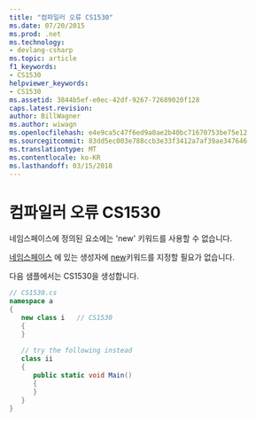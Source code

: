 ```yaml
---
title: "컴파일러 오류 CS1530"
ms.date: 07/20/2015
ms.prod: .net
ms.technology:
- devlang-csharp
ms.topic: article
f1_keywords:
- CS1530
helpviewer_keywords:
- CS1530
ms.assetid: 3844b5ef-e0ec-42df-9267-72689020f128
caps.latest.revision: 
author: BillWagner
ms.author: wiwagn
ms.openlocfilehash: e4e9ca5c47f6ed9a0ae2b40bc71670753be75e12
ms.sourcegitcommit: 83dd5ec003e788ccb3e33f3412a7af39ae347646
ms.translationtype: MT
ms.contentlocale: ko-KR
ms.lasthandoff: 03/15/2018
---
```

# <a name="compiler-error-cs1530"></a>컴파일러 오류 CS1530
네임스페이스에 정의된 요소에는 'new' 키워드를 사용할 수 없습니다.  
  
 [네임스페이스](../../csharp/language-reference/keywords/new.md) 에 있는 생성자에 [new](../../csharp/language-reference/keywords/namespace.md)키워드를 지정할 필요가 없습니다.  
  
 다음 샘플에서는 CS1530을 생성합니다.  
  
```csharp  
// CS1530.cs  
namespace a  
{  
   new class i   // CS1530  
   {  
   }  
  
   // try the following instead  
   class ii  
   {  
      public static void Main()  
      {  
      }  
   }  
}  
```
